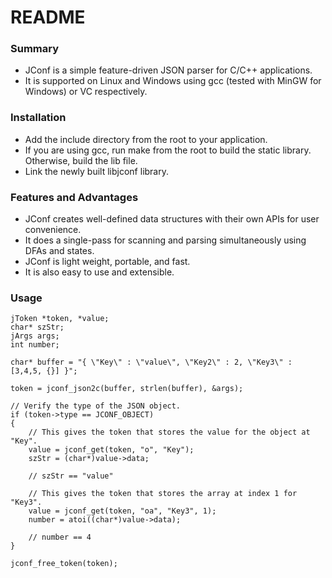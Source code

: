 # README #

### Summary ###

* JConf is a simple feature-driven JSON parser for C/C++ applications.
* It is supported on Linux and Windows using gcc (tested with MinGW for Windows) or VC respectively.

### Installation ###

* Add the include directory from the root to your application.
* If you are using gcc, run make from the root to build the static library. Otherwise, build the lib file.
* Link the newly built libjconf library.

### Features and Advantages ###

* JConf creates well-defined data structures with their own APIs for user convenience.
* It does a single-pass for scanning and parsing simultaneously using DFAs and states.
* JConf is light weight, portable, and fast.
* It is also easy to use and extensible.

### Usage ###

    jToken *token, *value;
    char* szStr;
    jArgs args;
    int number;

    char* buffer = "{ \"Key\" : \"value\", \"Key2\" : 2, \"Key3\" : [3,4,5, {}] }";

    token = jconf_json2c(buffer, strlen(buffer), &args);
    
    // Verify the type of the JSON object.
    if (token->type == JCONF_OBJECT)
    {
        // This gives the token that stores the value for the object at "Key".
        value = jconf_get(token, "o", "Key");
        szStr = (char*)value->data;

        // szStr == "value"

        // This gives the token that stores the array at index 1 for "Key3".
        value = jconf_get(token, "oa", "Key3", 1);
        number = atoi((char*)value->data);

        // number == 4
    }

    jconf_free_token(token);